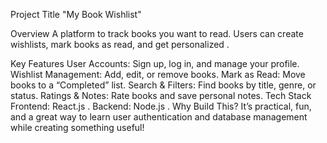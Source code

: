Project Title
"My Book Wishlist"

Overview
A platform to track books you want to read. Users can create wishlists, mark books as read, and get personalized .

Key Features
User Accounts: Sign up, log in, and manage your profile.
Wishlist Management: Add, edit, or remove books.
Mark as Read: Move books to a “Completed” list.
Search & Filters: Find books by title, genre, or status.
Ratings & Notes: Rate books and save personal notes.
Tech Stack
Frontend: React.js .
Backend: Node.js .
Why Build This?
It’s practical, fun, and a great way to learn user authentication and database management while creating something useful!
